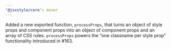```yaml
---
'@jsxstyle/core': minor
---
```


Added a new exported function, `processProps`, that turns an object of style props and component props into an object of component props and an array of CSS rules. `processProps` powers the “one classname per style prop” functionality introduced in #163.
